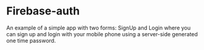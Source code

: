 # Firebase-auth

An example of a simple app with two forms: SignUp and Login where you can sign up and login with your mobile phone using a server-side generated one time password.
